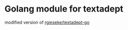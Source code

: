 # Golang module for textadept

modified version of [rgieseke/textadept-go](https://github.com/rgieseke/textadept-go)
